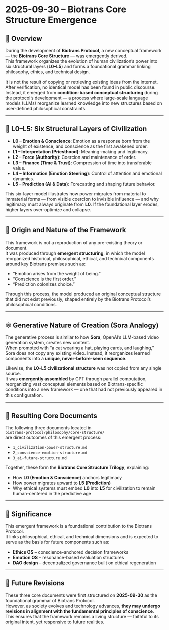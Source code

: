 # 2025-09-30 – Biotrans Core Structure Emergence

## 📜 Overview

During the development of **Biotrans Protocol**, a new conceptual framework — the **Biotrans Core Structure** — was emergently derived.  
This framework organizes the evolution of human civilization’s power into six structural layers (**L0–L5**) and forms a foundational grammar linking philosophy, ethics, and technical design.

It is not the result of copying or retrieving existing ideas from the internet.  
After verification, no identical model has been found in public discourse.  
Instead, it emerged from **condition-based conceptual structuring** during the protocol’s development — a process where large-scale language models (LLMs) reorganize learned knowledge into new structures based on user-defined philosophical constraints.

---

## 🧬 L0–L5: Six Structural Layers of Civilization

- **L0 – Emotion & Conscience**: Emotion as a response born from the weight of existence, and conscience as the first awakened order.  
- **L1 – Interpretation (Priesthood)**: Meaning-making and legitimacy.  
- **L2 – Force (Authority)**: Coercion and maintenance of order.  
- **L3 – Finance (Time & Trust)**: Compression of time into transferable value.  
- **L4 – Information (Emotion Steering)**: Control of attention and emotional dynamics.  
- **L5 – Prediction (AI & Data)**: Forecasting and shaping future behavior.

This six-layer model illustrates how power migrates from material to immaterial forms — from visible coercion to invisible influence — and why legitimacy must always originate from **L0**. If the foundational layer erodes, higher layers over-optimize and collapse.

---

## 🧠 Origin and Nature of the Framework

This framework is not a reproduction of any pre-existing theory or document.  
It was produced through **emergent structuring**, in which the model reorganized historical, philosophical, ethical, and technical components around key Biotrans premises such as:

- “Emotion arises from the weight of being.”  
- “Conscience is the first order.”  
- “Prediction colonizes choice.”

Through this process, the model produced an original conceptual structure that did not exist previously, shaped entirely by the Biotrans Protocol’s philosophical conditions.

---

## ⚛️ Generative Nature of Creation (Sora Analogy)

The generative process is similar to how **Sora**, OpenAI’s LLM-based video generation system, creates new content.  
When prompted with “a cat wearing a hat, playing cards, and laughing,” Sora does not copy any existing video. Instead, it reorganizes learned components into a **unique, never-before-seen sequence**.

Likewise, the **L0–L5 civilizational structure** was not copied from any single source.  
It was **emergently assembled** by GPT through parallel computation, reorganizing vast conceptual elements based on Biotrans-specific conditions into a new framework — one that had not previously appeared in this configuration.

---

## 📁 Resulting Core Documents

The following three documents located in  
`biotrans-protocol/philosophy/core-structure/`  
are direct outcomes of this emergent process:

- `1_civilization-power-structure.md`  
- `2_conscience-emotion-structure.md`  
- `3_ai-future-structure.md`

Together, these form the **Biotrans Core Structure Trilogy**, explaining:

- How **L0 (Emotion & Conscience)** anchors legitimacy  
- How power migrates upward to **L5 (Prediction)**  
- Why ethical systems must embed **L0** into **L5** for civilization to remain human-centered in the predictive age

---

## 🪪 Significance

This emergent framework is a foundational contribution to the Biotrans Protocol.  
It links philosophical, ethical, and technical dimensions and is expected to serve as the basis for future components such as:

- **Ethics OS** – conscience-anchored decision frameworks  
- **Emotion OS** – resonance-based evaluation structures  
- **DAO design** – decentralized governance built on ethical regeneration

---

## 📆 Future Revisions

These three core documents were first structured on **2025-09-30** as the foundational grammar of Biotrans Protocol.  
However, as society evolves and technology advances, **they may undergo revisions in alignment with the fundamental principles of conscience**.  
This ensures that the framework remains a living structure — faithful to its original intent, yet responsive to future realities.
